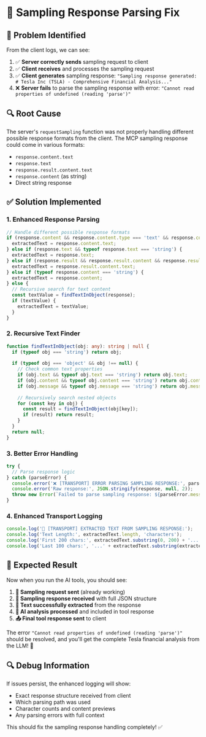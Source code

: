 # 🔧 Sampling Response Parsing Fix

## 🐛 Problem Identified

From the client logs, we can see:

1. ✅ **Server correctly sends** sampling request to client
2. ✅ **Client receives** and processes the sampling request  
3. ✅ **Client generates** sampling response: `"Sampling response generated: # Tesla Inc (TSLA) - Comprehensive Financial Analysis..."`
4. ❌ **Server fails** to parse the sampling response with error: `"Cannot read properties of undefined (reading 'parse')"`

## 🔍 Root Cause

The server's `requestSampling` function was not properly handling different possible response formats from the client. The MCP sampling response could come in various formats:

- `response.content.text`
- `response.text` 
- `response.result.content.text`
- `response.content` (as string)
- Direct string response

## ✅ Solution Implemented

### **1. Enhanced Response Parsing**
```typescript
// Handle different possible response formats
if (response.content && response.content.type === 'text' && response.content.text) {
  extractedText = response.content.text;
} else if (response.text && typeof response.text === 'string') {
  extractedText = response.text;
} else if (response.result && response.result.content && response.result.content.text) {
  extractedText = response.result.content.text;
} else if (typeof response.content === 'string') {
  extractedText = response.content;
} else {
  // Recursive search for text content
  const textValue = findTextInObject(response);
  if (textValue) {
    extractedText = textValue;
  }
}
```

### **2. Recursive Text Finder**
```typescript
function findTextInObject(obj: any): string | null {
  if (typeof obj === 'string') return obj;
  
  if (typeof obj === 'object' && obj !== null) {
    // Check common text properties
    if (obj.text && typeof obj.text === 'string') return obj.text;
    if (obj.content && typeof obj.content === 'string') return obj.content;
    if (obj.message && typeof obj.message === 'string') return obj.message;
    
    // Recursively search nested objects
    for (const key in obj) {
      const result = findTextInObject(obj[key]);
      if (result) return result;
    }
  }
  return null;
}
```

### **3. Better Error Handling**
```typescript
try {
  // Parse response logic
} catch (parseError) {
  console.error('❌ [TRANSPORT] ERROR PARSING SAMPLING RESPONSE:', parseError);
  console.error('Raw response:', JSON.stringify(response, null, 2));
  throw new Error(`Failed to parse sampling response: ${parseError.message}`);
}
```

### **4. Enhanced Transport Logging**
```typescript
console.log('📝 [TRANSPORT] EXTRACTED TEXT FROM SAMPLING RESPONSE:');
console.log('Text Length:', extractedText.length, 'characters');
console.log('First 200 chars:', extractedText.substring(0, 200) + '...');
console.log('Last 100 chars:', '...' + extractedText.substring(extractedText.length - 100));
```

## 🎯 Expected Result

Now when you run the AI tools, you should see:

1. **📡 Sampling request sent** (already working)
2. **🔄 Sampling response received** with full JSON structure
3. **📝 Text successfully extracted** from the response
4. **🤖 AI analysis processed** and included in tool response
5. **📤 Final tool response sent** to client

The error `"Cannot read properties of undefined (reading 'parse')"` should be resolved, and you'll get the complete Tesla financial analysis from the LLM! 🚀

## 🔍 Debug Information

If issues persist, the enhanced logging will show:
- Exact response structure received from client
- Which parsing path was used
- Character counts and content previews
- Any parsing errors with full context

This should fix the sampling response handling completely! ✅
